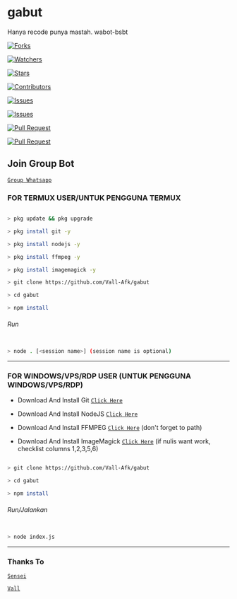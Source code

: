 # gabut
Hanya recode punya mastah.
wabot-bsbt

<a href="https://github.com/botstylee/botstylee/network/members"><img title="Forks" src="https://img.shields.io/github/forks/BochilGaming/games-wabot?label=Forks&color=blue&style=flat-square"></a>

<a href="https://github.com/botstylee/botstylee/watchers"><img title="Watchers" src="https://img.shields.io/github/watchers/BochilGaming/games-wabot?label=Watchers&color=green&style=flat-square"></a>

<a href="https://github.com/botstylee/botstylee/stargazers"><img title="Stars" src="https://img.shields.io/github/stars/BochilGaming/games-wabot?label=Stars&color=yellow&style=flat-square"></a>

<a href="https://github.com/botstylee/botstylee/graphs/contributors"><img title="Contributors" src="https://img.shields.io/github/contributors/BochilGaming/games-wabot?label=Contributors&color=blue&style=flat-square"></a>

<a href="https://github.com/botstylee/botstylee/issues"><img title="Issues" src="https://img.shields.io/github/issues/BochilGaming/games-wabot?label=Issues&color=success&style=flat-square"></a>

<a href="https://github.com/botstylee/botstylee/issues?q=is%3Aissue+is%3Aclosed"><img title="Issues" src="https://img.shields.io/github/issues-closed/BochilGaming/games-wabot?label=Issues&color=red&style=flat-square"></a>

<a href="https://github.com/botstylee/botstylee/pulls"><img title="Pull Request" src="https://img.shields.io/github/issues-pr/BochilGaming/games-wabot?label=PullRequest&color=success&style=flat-square"></a>

<a href="https://github.com/botstylee/botstylee/pulls?q=is%3Apr+is%3Aclosed"><img title="Pull Request" src="https://img.shields.io/github/issues-pr-closed/BochilGaming/games-wabot?label=PullRequest&color=red&style=flat-square"></a>

## Join Group Bot

[`Group Whatsapp`](https://chat.whatsapp.com/JMEkZREiG4O8T9NQGViUtx)

### FOR TERMUX USER/UNTUK PENGGUNA TERMUX

```bash

> pkg update && pkg upgrade

> pkg install git -y

> pkg install nodejs -y

> pkg install ffmpeg -y

> pkg install imagemagick -y

> git clone https://github.com/Vall-Afk/gabut

> cd gabut

> npm install

```

###### Run

```bash

> node . [<session name>] (session name is optional)

```

---------

### FOR WINDOWS/VPS/RDP USER (UNTUK PENGGUNA WINDOWS/VPS/RDP)

* Download And Install Git [`Click Here`](https://git-scm.com/downloads) <br>

* Download And Install NodeJS [`Click Here`](https://nodejs.org/en/download) <br>

* Download And Install FFMPEG [`Click Here`](https://ffmpeg.org/download.html) (don't forget to path) 

* Download And Install ImageMagick [`Click Here`](https://imagemagick.org/script/download.php) (if nulis want work,  checklist columns 1,2,3,5,6) 

```bash

> git clone https://github.com/Vall-Afk/gabut

> cd gabut

> npm install

```

###### Run/Jalankan

```bash

> node index.js

```

--------------

### Thanks To 

[`Sensei`](https://github.com/egmu)

[`Vall`](https://github.com/Vall-Afk)
